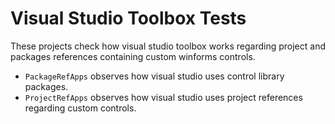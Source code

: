 # Visual Studio Toolbox Tests

These projects check how visual studio toolbox works regarding project and packages references containing custom winforms controls.

- `PackageRefApps` observes how visual studio uses control library packages.
- `ProjectRefApps` observes how visual studio uses project references regarding custom controls.